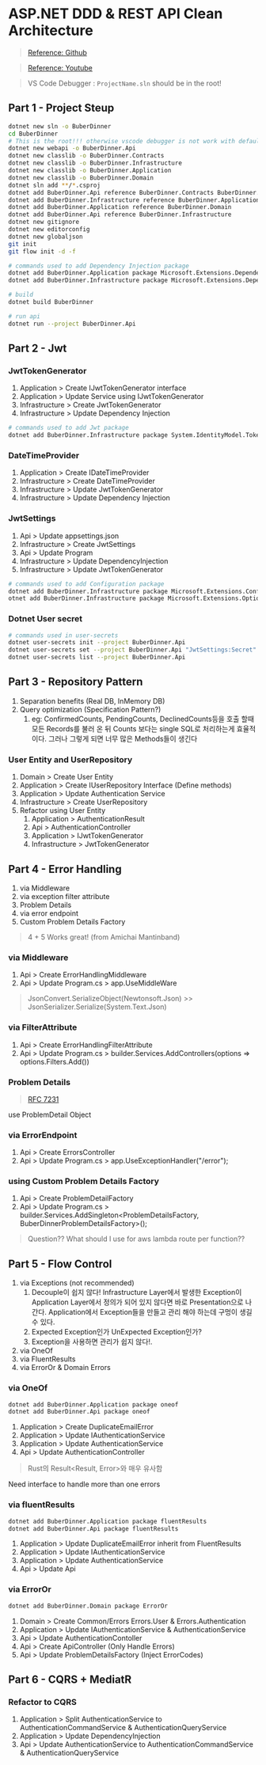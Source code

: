# ASP.NET DDD & REST API Clean Architecture

>[Reference: Github](https://github.com/amantinband)

>[Reference: Youtube](https://www.youtube.com/playlist?list=PLzYkqgWkHPKBcDIP5gzLfASkQyTdy0t4k)

>VS Code Debugger : `ProjectName.sln` should be in the root!

## Part 1 - Project Steup
```bash
dotnet new sln -o BuberDinner
cd BuberDinner
# This is the root!!! otherwise vscode debugger is not work with default settings
dotnet new webapi -o BuberDinner.Api
dotnet new classlib -o BuberDinner.Contracts
dotnet new classlib -o BuberDinner.Infrastructure
dotnet new classlib -o BuberDinner.Application
dotnet new classlib -o BuberDinner.Domain
dotnet sln add **/*.csproj
dotnet add BuberDinner.Api reference BuberDinner.Contracts BuberDinner.Application
dotnet add BuberDinner.Infrastructure reference BuberDinner.Application
dotnet add BuberDinner.Application reference BuberDinner.Domain
dotnet add BuberDinner.Api reference BuberDinner.Infrastructure
dotnet new gitignore
dotnet new editorconfig
dotnet new globaljson
git init
git flow init -d -f
```

```bash
# commands used to add Dependency Injection package
dotnet add BuberDinner.Application package Microsoft.Extensions.DependencyInjection.Abstractions
dotnet add BuberDinner.Infrastructure package Microsoft.Extensions.DependencyInjection.Abstractions
```

```bash
# build
dotnet build BuberDinner
```

```bash
# run api
dotnet run --project BuberDinner.Api
```

## Part 2 - Jwt
### JwtTokenGenerator
1. Application > Create IJwtTokenGenerator interface
2. Application > Update Service using IJwtTokenGenerator
3. Infrastructure > Create JwtTokenGenerator
4. Infrastructure > Update Dependency Injection
   
```bash
# commands used to add Jwt package
dotnet add BuberDinner.Infrastructure package System.IdentityModel.Tokens.Jwt
```
### DateTimeProvider
1. Application > Create IDateTimeProvider
2. Infrastructure > Create DateTimeProvider
3. Infrastructure > Update JwtTokenGenerator
4. Infrastructure > Update Dependency Injection

### JwtSettings
1. Api > Update appsettings.json 
2. Infrastructure > Create JwtSettings
3. Api > Update Program
4. Infrastructure > Update DependencyInjection
5. Infrastructure > Update JwtTokenGenerator
```bash
# commands used to add Configuration package
dotnet add BuberDinner.Infrastructure package Microsoft.Extensions.Configuration
otnet add BuberDinner.Infrastructure package Microsoft.Extensions.Options.ConfigurationExtensions
```
### Dotnet User secret
```bash
# commands used in user-secrets
dotnet user-secrets init --project BuberDinner.Api
dotnet user-secrets set --project BuberDinner.Api "JwtSettings:Secret" "super-secret-key-from-user-secrets"
dotnet user-secrets list --project BuberDinner.Api
```
## Part 3 - Repository Pattern
1. Separation benefits (Real DB, InMemory DB)
2. Query optimization (Specification Pattern?) 
   1. eg: ConfirmedCounts, PendingCounts, DeclinedCounts등을 호출 할때 모든 Records를 불러 온 뒤 Counts 보다는 single SQL로 처리하는게 효율적이다. 그러나 그렇게 되면 너무 많은 Methods들이 생긴다

### User Entity and UserRepository
1. Domain > Create User Entity
2. Application > Create IUserRepository Interface (Define methods)
3. Application > Update Authentication Service 
4. Infrastructure > Create UserRepository
5. Refactor using User Entity
   1. Application > AuthenticationResult
   2. Api > AuthenticationController
   3. Application > IJwtTokenGenerator
   4. Infrastructure >  JwtTokenGenerator

## Part 4 - Error Handling
1. via Middleware
2. via exception filter attribute
3. Problem Details
4. via error endpoint
5. Custom Problem Details Factory
> 4 + 5 Works great! (from Amichai Mantinband)

### via Middleware
1. Api > Create ErrorHandlingMiddleware
2. Api > Update Program.cs > app.UseMiddleWare<ErrorHandlingMiddleware>
> JsonConvert.SerializeObject(Newtonsoft.Json) >> JsonSerializer.Serialize(System.Text.Json)

### via FilterAttribute
1. Api > Create ErrorHandlingFilterAttribute
2. Api > Update Program.cs > builder.Services.AddControllers(options => options.Filters.Add<ErrorHandlingFilterAttribute>())
### Problem Details
>[RFC 7231](https://tools.ietf.org/html/rfc7231#section-6.6.1)

use ProblemDetail Object
### via ErrorEndpoint
1. Api > Create ErrorsController
2. Api > Update Program.cs > app.UseExceptionHandler("/error");
### using Custom Problem Details Factory
1. Api > Create ProblemDetailFactory
2. Api > Update Program.cs > builder.Services.AddSingleton<ProblemDetailsFactory, BuberDinnerProblemDetailsFactory>();
> Question?? What should I use for aws lambda route per function??

## Part 5 - Flow Control
1. via Exceptions (not recommended)
   1. Decouple이 쉽지 않다! Infrastructure Layer에서 발생한 Exception이 Application Layer에서 정의가 되어 있지 않다면 바로 Presentation으로 나간다. Application에서 Exception들을 만들고 관리 해야 하는데 구멍이 생길 수 있다.
   2. Expected Exception인가 UnExpected Exception인가?
   3. Exception을 사용하면 관리가 쉽지 않다!.
2. via OneOf
3. via FluentResults
4. via ErrorOr & Domain Errors

### via OneOf
```bash
dotnet add BuberDinner.Application package oneof
dotnet add BuberDinner.Api package oneof
```
1. Application > Create DuplicateEmailError
2. Application > Update IAuthenticationService
3. Application > Update AuthenticationService
4. Api > Update AuthenticationController
>Rust의 Result<Result, Error>와 매우 유사함

Need interface to handle more than one errors

### via fluentResults
```bash
dotnet add BuberDinner.Application package fluentResults
dotnet add BuberDinner.Api package fluentResults
```
1. Application > Update DuplicateEmailError inherit from FluentResults
2. Application > Update IAuthenticationService
3. Application > Update AuthenticationService
4. Api > Update Api

### via ErrorOr
```bash
dotnet add BuberDinner.Domain package ErrorOr
```
1. Domain > Create Common/Errors Errors.User & Errors.Authentication
2. Application > Update IAuthenticationService & AuthenticationService
3. Api > Update AuthenticationContoller
4. Api > Create ApiController (Only Handle Errors)
5. Api > Update ProblemDetailsFactory (Inject ErrorCodes)

## Part 6 - CQRS + MediatR
### Refactor to CQRS
1. Application > Split AuthenticationService to AuthenticationCommandService & AuthenticationQueryService
2. Application > Update DependencyInjection
3. Api > Update AuthenticationService to AuthenticationCommandService & AuthenticationQueryService
   
